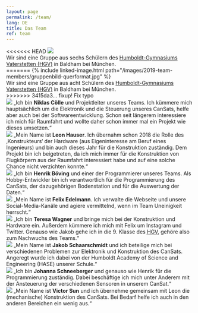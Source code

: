 ```yaml
---
layout: page
permalink: /team/
lang: DE
title: Das Team
ref: team
---
```


<div class="page-banner">
<<<<<<< HEAD
  <img src="{{ site.baseurl }}/images/hgv-425x250.jpg" />
  <div>Wir sind eine Gruppe aus sechs Schülern des <a href="http://www.humboldt-gym.de/">Humboldt-Gymnasiums Vaterstetten (HGV)</a> in Baldham bei München.</div>
=======
  {% include linked-image.html path="/images/2019-team-members/gruppenbild-querformat.jpg" %}
  <div>Wir sind eine Gruppe aus acht Schülern des <a href="http://www.humboldt-gym.de/">Humboldt-Gymnasiums Vaterstetten (HGV)</a> in Baldham bei München.</div>
>>>>>>> 3415da3... fixup! Fix typo
</div>

<section class="team-member-presentation" id="niklas">
  <img src="{{ site.baseurl }}/images/2019-team-members/niklas.jpg" />
  <span>„Ich bin <strong>Niklas Cölle</strong> und Projektleiter unseres Teams. Ich kümmere mich hauptsächlich um die Elektronik und die Steuerung unseres CanSats, helfe aber auch bei der Softwareentwicklung. Schon seit längerem interessiere ich mich für Raumfahrt und wollte daher schon immer mal ein Projekt wie dieses umsetzen.“</span>
</section>

<section class="team-member-presentation" id="leon">
  <img src="{{ site.baseurl }}/images/2019-team-members/leon.jpg" />
  <span>„Mein Name ist <strong>Leon Hauser</strong>. Ich übernahm schon 2018 die Rolle des ‚Konstrukteurs‘ der Hardware (aus Eigeninteresse am Beruf eines Ingenieurs) und bin auch dieses Jahr für die Konstruktion zuständig. Dem Projekt bin ich beigetreten, da ich mich immer für die Konstruktion von Flugkörpern aus der Raumfahrt interessiert habe und auf eine solche Chance nicht verzichten konnte.“</span>
</section>

<section class="team-member-presentation" id="henrik">
  <img src="{{ site.baseurl }}/images/2019-team-members/henrik.jpg" />
  <span>„Ich bin <strong>Henrik Böving</strong> und einer der Programmierer unseres Teams. Als Hobby-Entwickler bin ich verantwortlich für die Programmierung des CanSats, der dazugehörigen Bodenstation und für die Auswertung der Daten.“</span>
</section>

<section class="team-member-presentation" id="felix">
  <img src="{{ site.baseurl }}/images/2019-team-members/felix.jpg" />
  <span>„Mein Name ist <strong>Felix Edelmann</strong>. Ich verwalte die Webseite und unsere Social-Media-Kanäle und agiere vermittelnd, wenn im Team Uneinigkeit herrscht.“</span>
</section>

<section class="team-member-presentation" id="teresa">
  <img src="{{ site.baseurl }}/images/2019-team-members/teresa.jpg" />
  <span>„Ich bin <strong>Teresa Wagner</strong> und bringe mich bei der Konstruktion und Hardware ein. Außerdem kümmere ich mich mit Felix um Instagram und Twitter. Genauso wie Jakob gehe ich in die 9. Klasse des <abbr title="Humboldt-Gymnasium Vaterstetten">HGV</abbr>, gehöre also zum Nachwuchs des Teams.“</span>
</section>

<section class="team-member-presentation" id="jakob">
  <img src="{{ site.baseurl }}/images/2019-team-members/jakob.jpg" />
  <span>„Mein Name ist <strong>Jakob Schaarschmidt</strong> und ich beteilige mich bei verschiedenen Problemen zur Elektronik und Konstruktion des CanSats. Angeregt wurde ich dabei von der Humboldt Academy of Science and Engineering (HASE) unserer Schule.“</span>
</section>

<section class="team-member-presentation" id="johanna">
  <img src="{{ site.baseurl }}/images/2019-team-members/johanna.jpg" />
  <span>„Ich bin <strong>Johanna Schneeberger</strong> und genauso wie Henrik für die Programmierung zuständig. Dabei beschäftige ich mich unter Anderem mit der Ansteuerung der verschiedenen Sensoren in unserem CanSat.“</span>
</section>

<section class="team-member-presentation" id="victor">
  <img src="{{ site.baseurl }}/images/2019-team-members/victor.jpg" />
  <span>„Mein Name ist <strong>Victor Sun</strong> und ich übernehme gemeinsam mit Leon die (mechanische) Konstruktion des CanSats. Bei Bedarf helfe ich auch in den anderen Bereichen ein wenig aus.“</span>
</section>